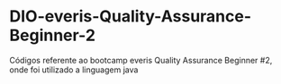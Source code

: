 # DIO-everis-Quality-Assurance-Beginner-2
Códigos referente ao bootcamp everis Quality Assurance Beginner #2, onde foi utilizado a linguagem java
